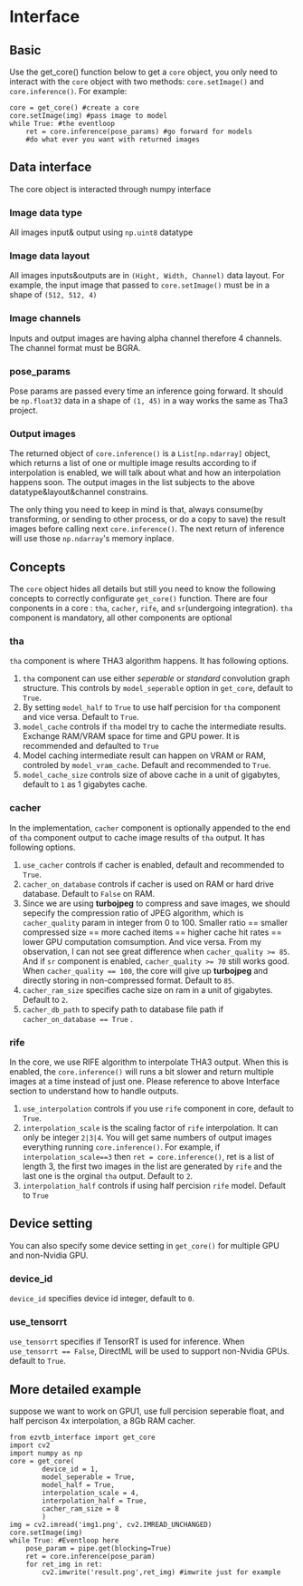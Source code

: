 # Interface
## Basic
Use the get_core() function below to get a `core` object, 
you only need to interact with the `core` object with two methods:
`core.setImage()` and `core.inference()`. For example:

```
core = get_core() #create a core
core.setImage(img) #pass image to model
while True: #the eventloop
    ret = core.inference(pose_params) #go forward for models
    #do what ever you want with returned images
```

## Data interface
The core object is interacted through numpy interface
### Image data type
All images input& output using `np.uint8` datatype
### Image data layout
All images inputs&outputs are in `(Hight, Width, Channel)` data layout. For example, the input image that passed to `core.setImage()` must be in a shape of `(512, 512, 4)`
### Image channels
Inputs and output images are having alpha channel therefore 4 channels. The channel format must be BGRA.
### pose_params
Pose params are passed every time an inference going forward. It should be `np.float32` data in a shape of `(1, 45)` in a way works the same as Tha3 project.
### Output images
The returned object of `core.inference()` is a `List[np.ndarray]` object, which returns a list of one or multiple image results according to if interpolation is enabled, we will talk about what and how an interpolation happens soon. The output images in the list subjects to the above datatype&layout&channel constrains. 

The only thing you need to keep in mind is that, always consume(by transforming, or sending to other process, or do a copy to save) the result images before calling next `core.inference()`. The next return of inference will use those `np.ndarray`'s memory inplace.

## Concepts
The `core` object hides all details but still you need to know the following concepts to correctly configurate `get_core()` function.
There are four conponents in a core : `tha`, `cacher`, `rife`, and `sr`(undergoing integration).
`tha` component is mandatory, all other components are optional

### tha
`tha` component is where THA3 algorithm happens. It has following options.
1. `tha` component can use either *seperable* or *standard* convolution graph structure. This controls by `model_seperable` option in `get_core`, default to `True`.
2. By setting `model_half` to `True` to use half percision for `tha` component and vice versa. Default to `True`.
3. `model_cache` controls if `tha` model try to cache the intermediate results. Exchange RAM/VRAM space for time and GPU power. It is recommended and defaulted to `True`
4. Model caching intermediate result can happen on VRAM or RAM, controled by `model_vram_cache`. Default and recommended to `True`.
5. `model_cache_size` controls size of above cache in a unit of gigabytes, default to `1` as 1 gigabytes cache.

### cacher
In the implementation, `cacher` component is optionally appended to the end of `tha` component output to cache image results of `tha` output. It has following options.

1. `use_cacher` controls if cacher is enabled, default and recommended to `True`.
2. `cacher_on_database` controls if cacher is used on RAM or hard drive database. Default to `False` on RAM. 
3. Since we are using **turbojpeg** to compress and save images, we should sepecify the compression ratio of JPEG algorithm, which is `cacher_quality` param in integer from 0 to 100. Smaller ratio == smaller compressed size == more cached items == higher cache hit rates == lower GPU computation comsumption. And vice versa. From my observation, I can not see great difference when `cacher_quality >= 85`. And if `sr` component is enabled, `cacher_quality >= 70` still works good. When `cacher_quality == 100`, the core will give up **turbojpeg** and directly storing in non-compressed format. Default to `85`.
4. `cacher_ram_size` specifies cache size on ram in a unit of gigabytes. Default to `2`.
5. `cacher_db_path` to specify path to database file path if `cacher_on_database == True` .

### rife
In the core, we use RIFE algorithm to interpolate THA3 output. When this is enabled, the `core.inference()` will runs a bit slower and return multiple images at a time instead of just one. Please reference to above Interface section to understand how to handle outputs.
1. `use_interpolation` controls if you use `rife` component in core, default to `True`.
2. `interpolation_scale` is the scaling factor of `rife` interpolation. It can only be integer `2|3|4`. You will get same numbers of output images everything running `core.inference()`. For example, if `interpolation_scale==3` then `ret = core.inference()`, ret is a list of length 3, the first two images in the list are generated by `rife` and the last one is the orginal `tha` output. Default to `2`.
3. `interpolation_half` controls if using half percision `rife` model. Default to `True`


## Device setting
You can also specify some device setting in `get_core()` for multiple GPU and non-Nvidia GPU.
### device_id
`device_id` specifies device id integer, default to `0`.
### use_tensorrt
`use_tensorrt` specifies if TensorRT is used for inference. When `use_tensorrt == False`, DirectML will be used to support non-Nvidia GPUs. default to `True`.

## More detailed example
suppose we want to work on GPU1, use full percision seperable float, and half percison 4x interpolation, a 8Gb RAM cacher.
```
from ezvtb_interface import get_core
import cv2
import numpy as np
core = get_core(
        device_id = 1,
        model_seperable = True,
        model_half = True,
        interpolation_scale = 4,
        interpolation_half = True,
        cacher_ram_size = 8
        )
img = cv2.imread('img1.png', cv2.IMREAD_UNCHANGED) 
core.setImage(img)
while True: #Eventloop here
    pose_param = pipe.get(blocking=True)
    ret = core.inference(pose_param)
    for ret_img in ret:
        cv2.imwrite('result.png',ret_img) #imwrite just for example
```